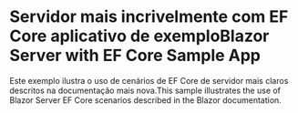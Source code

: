 # <a name="blazor-server-with-ef-core-sample-app"></a><span data-ttu-id="3c6b7-101">Servidor mais incrivelmente com EF Core aplicativo de exemplo</span><span class="sxs-lookup"><span data-stu-id="3c6b7-101">Blazor Server with EF Core Sample App</span></span>

<span data-ttu-id="3c6b7-102">Este exemplo ilustra o uso de cenários de EF Core de servidor mais claros descritos na documentação mais nova.</span><span class="sxs-lookup"><span data-stu-id="3c6b7-102">This sample illustrates the use of Blazor Server EF Core scenarios described in the Blazor documentation.</span></span>
